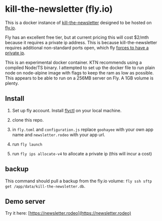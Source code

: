 # kill-the-newsletter (fly.io)

This is a docker instance of [kill-the-newsletter](https://github.com/leafac/kill-the-newsletter) designed to be hosted on [fly.io](https://fly.io).

Fly has an excellent free tier, but at current pricing this will cost $2/mth because it requires a private ip address. This is because kill-the-newsletter requires additional non-standard ports open, which fly [forces to have a private ip](https://fly.io/docs/js/the-basics/listening-ports/).

This is an experimental docker container. KTN recommends using a compiled Node/TS binary. I attempted to set up the docker file to run plain node on node-alpine image with flags to keep the ram as low as possible. This appears to be able to run on a 256MB server on Fly. A 1GB volume is plenty.

## Install

1. Set up fly account. Install [flyctl](https://fly.io/docs/hands-on/install-flyctl/) on your local machine.

2. clone this repo.

3. in `fly.toml` and `configuration.js` replace `goohayee` with your own app name and `newsletter.rodeo` with your app url.

4. run `fly launch`

5. run `fly ips allocate-v4` to allocate a private ip (this will incur a cost)

## backup

This command should pull a backup from the fly.io volume: `fly ssh sftp get /app/data/kill-the-newsletter.db`.

## Demo server

Try it here: [https://newsletter.rodeo](https://newsletter.rodeo)
